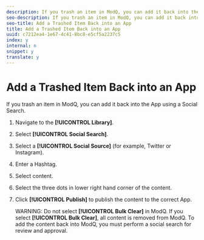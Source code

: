 ```yaml
---
description: If you trash an item in ModQ, you can add it back into the App using a Social Search.
seo-description: If you trash an item in ModQ, you can add it back into the App using a Social Search.
seo-title: Add a Trashed Item Back into an App
title: Add a Trashed Item Back into an App
uuid: c7212ea4-1e67-4c41-8bc8-e5cf5a2237c5
index: y
internal: n
snippet: y
translate: y
---
```


# Add a Trashed Item Back into an App

If you trash an item in ModQ, you can add it back into the App using a Social Search.

1. Navigate to the **[!UICONTROL Library]**.
1. Select **[!UICONTROL Social Search]**.
1. Select a **[!UICONTROL Social Source]** (for example, Twitter or Instagram).
1. Enter a Hashtag.
1. Select content.
1. Select the three dots in lower right hand corner of the content.
1. Click **[!UICONTROL Publish]** to publish the content to the correct App.

   WARNING: Do not select **[!UICONTROL Bulk Clear]** in ModQ. If you select **[!UICONTROL Bulk Clear]**, all content is removed from ModQ. To add the content back into ModQ, you must perform a social search for review and approval.
